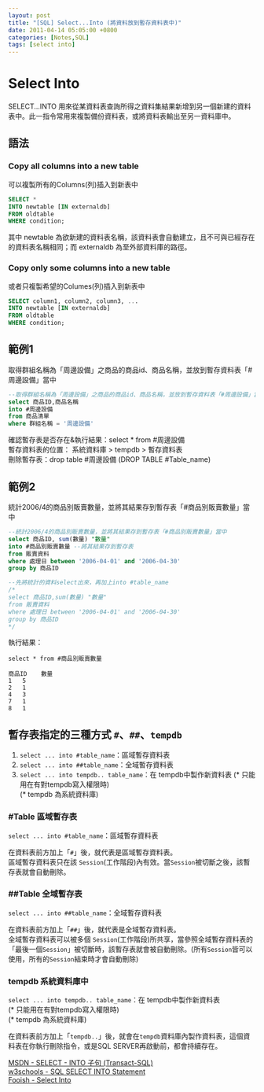```yaml
---
layout: post
title: "[SQL] Select...Into (將資料放到暫存資料表中)"
date: 2011-04-14 05:05:00 +0800
categories: [Notes,SQL]
tags: [select into]
---
```


# Select Into
SELECT...INTO 用來從某資料表查詢所得之資料集結果新增到另一個新建的資料表中。此一指令常用來複製備份資料表，或將資料表輸出至另一資料庫中。

## 語法
### Copy all columns into a new table
可以複製所有的Columns(列)插入到新表中

```sql
SELECT *
INTO newtable [IN externaldb]
FROM oldtable
WHERE condition;
```
其中 newtable 為欲新建的資料表名稱，該資料表會自動建立，且不可與已經存在的資料表名稱相同；而 externaldb 為至外部資料庫的路徑。

### Copy only some columns into a new table
或者只複製希望的Columes(列)插入到新表中

```sql
SELECT column1, column2, column3, ...
INTO newtable [IN externaldb]
FROM oldtable
WHERE condition;
```

## 範例1
取得群組名稱為「周邊設備」之商品的商品id、商品名稱，並放到暫存資料表「#周邊設備」當中

```sql
--取得群組名稱為「周邊設備」之商品的商品id、商品名稱，並放到暫存資料表「#周邊設備」當中
select 商品ID,商品名稱 
into #周邊設備
from 商品清單
where 群組名稱 = '周邊設備'
```

確認暫存表是否存在&執行結果：select * from #周邊設備       
暫存資料表的位置： 系統資料庫 > tempdb > 暫存資料表     
刪除暫存表：drop table #周邊設備 (DROP TABLE #Table_name)


## 範例2

統計2006/4的商品別販賣數量，並將其結果存到暫存表「#商品別販賣數量」當中

```sql
--統計2006/4的商品別販賣數量，並將其結果存到暫存表「#商品別販賣數量」當中
select 商品ID, sum(數量) "數量"
into #商品別販賣數量 --將其結果存到暫存表
from 販賣資料
where 處理日 between '2006-04-01' and '2006-04-30'
group by 商品ID

--先將統計的資料select出來，再加上into #table_name
/*
select 商品ID,sum(數量) "數量"
from 販賣資料
where 處理日 between '2006-04-01' and '2006-04-30'
group by 商品ID
*/
```

執行結果：
```
select * from #商品別販賣數量

商品ID	數量
1	5
2	1
4	3
7	1
8	1
```

## 暫存表指定的三種方式 `#`、`##`、`tempdb`

1. `select ... into #table_name`：區域暫存資料表
2. `select ... into ##table_name`：全域暫存資料表
3. `select ... into tempdb.. table_name`：在 tempdb中製作新資料表
(* 只能用在有對tempdb寫入權限時)        
(* tempdb 為系統資料庫)

### #Table 區域暫存表
`select ... into #table_name`：區域暫存資料表     

在資料表前方加上「`#`」後，就代表是區域暫存資料表。     
區域暫存資料表只在該 `Session`(工作階段)內有效。當`Session`被切斷之後，該暫存表就會自動刪除。


### ##Table 全域暫存表 
`select ... into ##table_name`：全域暫存資料表       

在資料表前方加上「`##`」後，就代表是全域暫存資料表。     
全域暫存資料表可以被多個 `Session`(工作階段)所共享，當參照全域暫存資料表的「最後一個`Session`」被切斷時，該暫存表就會被自動刪除。(所有`Session`皆可以使用，所有的`Session`結束時才會自動刪除)


### tempdb 系統資料庫中
`select ... into tempdb.. table_name`：在 tempdb中製作新資料表        
(* 只能用在有對tempdb寫入權限時)        
(* tempdb 為系統資料庫)

在資料表前方加上「`tempdb..`」後，就會在`tempdb`資料庫內製作資料表，這個資料表在你執行刪除指令，或是SQL SERVER再啟動前，都會持續存在。



[MSDN - SELECT - INTO 子句 (Transact-SQL)](https://learn.microsoft.com/zh-tw/sql/t-sql/queries/select-into-clause-transact-sql?view=sql-server-ver16)       
[w3schools - SQL SELECT INTO Statement](https://www.w3schools.com/sql/sql_select_into.asp)      
[Fooish - Select Into](https://www.fooish.com/sql/select-into.html)